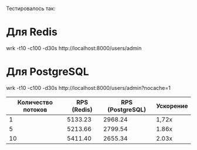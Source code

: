 Тестировалось так:
# Для Redis
wrk -t10 -c100 -d30s http://localhost:8000/users/admin
# Для PostgreSQL
wrk -t10 -c100 -d30s http://localhost:8000/users/admin?nocache=1

| Количество потоков | RPS (Redis) | RPS (PostgreSQL) | Ускорение |
|--------------------|-------------|------------------|-----------|
| 1                 | 5133.23     | 2968.24          | 1,72x      |
| 5                 | 5213.66     | 2799.54          | 1.86x     |
| 10                | 5411.40     | 2655.34          | 2.03x     |   
